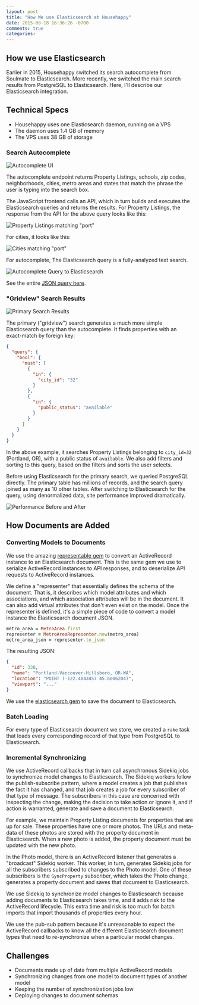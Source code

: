 ```yaml
---
layout: post
title: "How We use Elasticsearch at Househappy"
date: 2015-08-18 16:36:26 -0700
comments: true
categories:
---
```

## How we use Elasticsearch

Earlier in 2015, Househappy switched its search autocomplete from Soulmate to
Elasticsearch. More recently, we switched the main search results from PostgreSQL to
Elasticsearch. Here, I'll describe our Elasticsearch integration.

## Technical Specs

* Househappy uses one Elasticsearch daemon, running on a VPS
* The daemon uses 1.4 GB of memory
* The VPS uses 38 GB of storage

### Search Autocomplete

![Autocomplete UI](http://cl.ly/image/45331v01272P/portland-autocomplete-ui.jpg)

The autocomplete endpoint returns Property Listings, schools, zip codes, neighborhoods, cities, metro areas and states that match the
phrase the user is typing into the search box.

The JavaScript frontend calls an API, which in turn builds and executes the Elasticsearch queries and returns the results. For Property Listings,
the response from the API for the above query looks like this:

![Property Listings matching "port"](http://cl.ly/image/1C0m312t0u3d/download/autocomplete-listings-endpoint.jpg)

For cities, it looks like this:

![Cities matching "port"](http://cl.ly/image/0w1u2j3g0y3x/cities-autocomplete-ui.jpg)

For autocomplete, The Elasticsearch query is a fully-analyzed text search.

![Autocomplete Query to Elasticsearch](http://cl.ly/image/0T1K1n0R3j3W/autocomplete_es_query.jpg)

See the entire [JSON query here](https://gist.github.com/moxley/d8935387133476db0ba0).

### "Gridview" Search Results

![Primary Search Results](http://cl.ly/image/1M2M1a2s3Y1L/search-results.jpg)

The primary ("gridview") search generates a much more simple Elasticsearch
query than the autocomplete. It finds properties with an exact-match by foreign key:

```json
{
  "query": {
    "bool": {
      "must": [
        {
          "in": {
            "city_id": "32"
          }
        },
        {
          "in": {
            "public_status": "available"
          }
        }
      ]
    }
  }
}
```

In the above example, it searches Property Listings belonging to `city_id=32` (Portland, OR),
with a public status of `available`. We also add filters and sorting to this
query, based on the filters and sorts the user selects.

Before using Elasticsearch for the primary search, we queried PostgreSQL
directly. The primary table has millions of records, and the search query joined as
many as 10 other tables. After switching to Elasticsearch for the query, using
denormalized data, site performance improved dramatically.

![Performance Before and After](https://pbs.twimg.com/media/CMDxrGWVEAA4k7a.jpg:large)

## How Documents are Added

### Converting Models to Documents

We use the amazing
[representable gem](https://github.com/apotonick/representable) to
convert an ActiveRecord instance to an Elasticsearch document. This is the
same gem we use to serialize ActiveRecord instances to API responses, and to
deserialize API requests to ActiveRecord instances.

We define a "representer" that essentially defines the schema of the
document. That is, it describes which model attributes and which associations,
and which association attributes will be in the document. It can also add
virtual attributes that don't even exist on the model.
Once the representer is defined, it's a simple piece of code to convert a model
instance the Elasticsearch document JSON.

```ruby
metro_area = MetroArea.first
representer = MetroAreaRepresenter.new(metro_area)
metro_area_json = representer.to_json
```

The resulting JSON:

```json
{
  "id": 338,
  "name": "Portland-Vancouver-Hillsboro, OR-WA",
  "location": "POINT (-122.4843457 45.6006204)",
  "viewport": "..."
}
```

We use the [elasticsearch gem](https://github.com/elastic/elasticsearch-ruby)
to save the document to Elasticsearch.

### Batch Loading

For every type of Elasticsearch document we store, we created a `rake` task
that loads every corresponding record of that type from PostgreSQL to
Elasticsearch.

### Incremental Synchronizing

We use ActiveRecord callbacks that in turn call asynchronous Sidekiq jobs to
synchronize model changes to Elasticsearch. The Sidekiq workers follow the
publish-subscribe pattern, where a model creates a job that publishes the fact it has changed, and that job creates a job for every subscriber of that type of
message. The subscribers in this case are concerned with inspecting the change,
making the decision to take action or ignore it, and if action is warranted,
generate and save a document to Elasticsearch.

For example, we maintain Property Listing documents for properties that are up for sale. These properties have one or more photos. The URLs
and meta-data of these photos are stored with the property document in
Elasticsearch. When a new photo is added, the property document must be updated
with the new photo.

In the Photo model, there is an ActiveRecord listener that generates a
"broadcast" Sidekiq worker. This worker, in turn, generates Sidekiq jobs
for all the subscribers subscribed to changes to the Photo model. One of these
subscribers is the `SyncProperty` subscriber, which takes the Photo change,
generates a property document and saves that document to Elasticsearch.

We use Sidekiq to synchronize model changes to Elasticsearch because adding
documents to Elasticsearch takes time, and it adds risk to the ActiveRecord
lifecycle. This extra time and risk is too much for batch imports that import
thousands of properties every hour.

We use the pub-sub pattern because it's unreasonable to expect the ActiveRecord
callbacks to know all the different Elasticsearch document types that need to
re-synchronize when a particular model changes.

## Challenges

* Documents made up of data from multiple ActiveRecord models
* Synchronizing changes from one model to document types of another model
* Keeping the number of synchronization jobs low
* Deploying changes to document schemas
